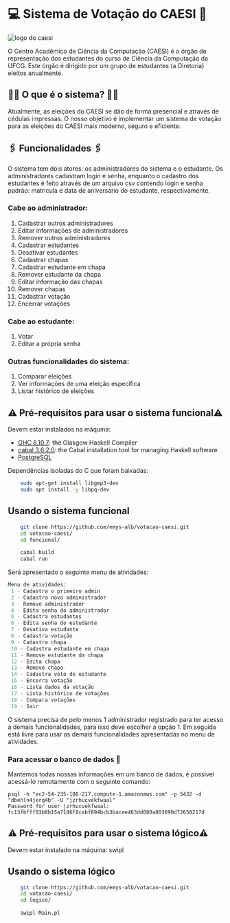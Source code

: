# 💻 Sistema de Votação do CAESI  📩

![logo do caesi](https://github.com/caesiufcg/caesiufcg.github.io/blob/master/images/logo-vazado.png?raw=true)

O Centro Acadêmico de Ciência da Computação (CAESI) é o órgão de representação dos estudantes do curso de Ciência da Computação da UFCG. Este órgão é dirigido por um grupo de estudantes (a Diretoria) eleitos anualmente.

## 👨‍💻 O que é o sistema? 👩‍💻

Atualmente, as eleições do CAESI se dão de forma presencial e através de cédulas impressas. O nosso objetivo é implementar um sistema de votação para as eleições do CAESI mais moderno, seguro e eficiente.

## 🖇️ Funcionalidades 🖇️

O sistema tem dois atores: os administradores do sistema e o estudante. Os administradores cadastram login e senha, enquanto o cadastro dos estudantes é feito através de um arquivo csv contendo login e senha padrão: matricula e data de aniversário do estudante, respectivamente.

### Cabe ao administrador:
1. Cadastrar outros administradores
2. Editar informações de administradores
3. Remover outros administradores
4. Cadastrar estudantes
5. Desativar estudantes
6. Cadastrar chapas
7. Cadastrar estudante em chapa
8. Remover estudante da chapa
9. Editar informação das chapas
10. Remover chapas
11. Cadastrar votação
12. Encerrar votações

### Cabe ao estudante:
1. Votar
2. Editar a própria senha

### Outras funcionalidades do sistema:
1. Comparar eleições
2. Ver informações de uma eleição especifica
3. Listar histórico de eleições

## ⚠️ Pré-requisitos para usar o sistema funcional⚠️
Devem estar instalados na máquina:
- [GHC 8.10.7](https://www.haskell.org/ghc/): the Glasgow Haskell Compiler
- [cabal 3.6.2.0](https://cabal.readthedocs.io/): the Cabal installation tool for managing Haskell software
- [PostgreSQL](https://www.postgresql.org/)

Dependências isoladas do C que foram baixadas: 
```bash
    sudo apt-get install libgmp3-dev
    sudo apt install -y libpq-dev
```


## Usando o sistema funcional
```bash
    git clone https://github.com/emys-alb/votacao-caesi.git
    cd votacao-caesi/
    cd funcional/
    
    cabal build
    cabal run
```

Será apresentado o seguinte menu de atividades:

```python
Menu de atividades: 
 1 - Cadastra o primeiro admin
 2 - Cadastra novo administrador
 3 - Remove administrador
 4 - Edita senha do administrador
 5 - Cadastra estudantes
 6 - Edita senha do estudante
 7 - Desativa estudante
 8 - Cadastra votação
 9 - Cadastra chapa
 10 - Cadastra estudante em chapa
 11 - Remove estudante da chapa
 12 - Edita chapa
 13 - Remove chapa
 14 - Cadastra voto de estudante
 15 - Encerra votação
 16 - Lista dados da votação
 17 - Lista histórico de votações
 18 - Compara votações
 19 - Sair
```

O sistema precisa de pelo menos 1 administrador registrado para ter acesso a demais funcionalidades, para isso deve escolher a opção 1. Em seguida está livre para usar as demais funcionalidades apresentadas no menu de atividades.

### Para acessar o banco de dados 📂

Mantemos todas nossas informações em um banco de dados, é possivel acessá-lo remotamente com o seguinte comando:
```
psql -h "ec2-54-235-108-217.compute-1.amazonaws.com" -p 5432 -d "dbehln4jerq4b" -U "jzrhucvekfwaal"
Password for user jzrhucvekfwaal: fc13fbfff03b8b15a7186f8cabf894bcb3bacee463dd080a803690d72658217d
```

## ⚠️ Pré-requisitos para usar o sistema lógico⚠️
Devem estar instalado na máquina:
swipl

## Usando o sistema lógico
```bash
    git clone https://github.com/emys-alb/votacao-caesi.git
    cd votacao-caesi/
    cd logico/
    
    swipl Main.pl
```
